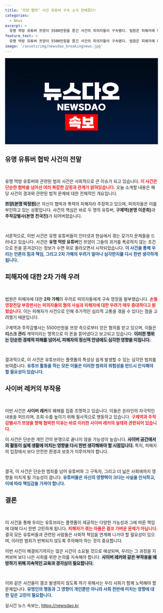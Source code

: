 ```yaml
---
title: ‘쯔양 협박’ 사건 유튜버 구속 소식 전해졌다!
categories:
  - News
excerpt: >
  유명 먹방 유튜버 쯔양이 5500만원을 뜯긴 사건의 피의자들이 구속됐다. 법원은 피해자에 대한 2차 가해 우려를 이유로 영장을 발부하며 사건의 중대성을 강조했다. 이 사건은 사이버 레커의 폐해를 재조명하고 있다.
feature_text: >
  유명 먹방 유튜버 쯔양이 5500만원을 뜯긴 사건의 피의자들이 구속됐다. 법원은 피해자에 대한 2차 가해 우려를 이유로 영장을 발부하며 사건의 중대성을 강조했다. 이 사건은 사이버 레커의 폐해를 재조명하고 있다.
image: '/assets/img/newsdao_breakingnews.jpg'
---
```


<p><img src="/assets/img/newsdao_breakingnews.jpg" alt="firstkoreanews 속보" /></p>

<h2 data-ke-size="size26">유명 유튜버 협박 사건의 전말</h2>

<p data-ke-size="size16">&nbsp;</p>

<p>유명 먹방 유튜버와 관련된 범죄 사건은 사회적으로 큰 이슈가 되고 있습니다. <b><span style="color: #ee2323;">이 사건은 단순한 협박을 넘어선 여러 복잡한 감정과 관계가 얽혀있습니다.</span></b> 오늘 소개할 내용은 해당 사건의 경과와 관련된 법적 문제에 대한 전체적인 개요입니다.</p>

<p><b><span style="background-color: #21538527;">쯔양(본명 박정원)</span></b>은 자신이 협박과 폭력의 피해자라 주장하고 있으며, 피의자들은 이를 부인하고 있는 상황입니다. 사건의 핵심은 바로 두 명의 유튜버, <b>구제역(본명 이준희)</b>과 <b>주작감별사(본명 전국진)</b>가 되어버렸습니다.</p>

<p data-ke-size="size16">&nbsp;</p>

<p>서론적으로, 이번 사건은 유명 유튜버들이 인터넷과 현실에서 겪는 갖가지 문제들을 드러내고 있습니다. 사건은 <strong>유명 먹방 유튜버</strong>인 쯔양이 그들의 과거를 폭로하지 않는 조건으로 돈을 뜯겨갔다는 정보가 수면 위로 올라오면서 시작되었습니다. <b><span style="color: #1a5490;">이 사건을 통해 우리는 언론의 힘과 책임, 그리고 2차 가해의 우려가 얼마나 심각한지를 다시 한번 생각하게 됩니다.</span></b></p>

<h2 data-ke-size="size26">피해자에 대한 2차 가해 우려</h2>

<p data-ke-size="size16">&nbsp;</p>

<p>법원은 피해자에 대한 <b>2차 가해</b>의 우려로 피의자들에게 구속 영장을 발부했습니다. <b><span style="color: #ee2323;">손철 영장전담 부장판사는 피의자들의 혐의 사실과 피해자에 대한 우려가 매우 중대하다고 밝혔습니다.</span></b> 이는 피해자가 사건으로 인해 추가적인 심리적 고통을 겪을 수 있다는 점을 고려했기 때문입니다.</p>

<p>구제역과 주작감별사는 5500만원을 쯔양 측으로부터 얻은 혐의를 받고 있으며, 이들은 <strong>리스크 관리</strong> 계약이라는 명목으로 이 돈을 뜯어냈다고 보고되고 있습니다. <b><span style="background-color: #21538527;">이러한 행위는 단순한 경제적 피해를 넘어서, 피해자의 정신적 안녕에도 심각한 영향을 미칩니다.</span></b></p>

<p data-ke-size="size16">&nbsp;</p>

<p>결과적으로, 이 사건은 유튜브라는 플랫폼의 특성상 쉽게 발생할 수 있는 심각한 범죄를 보여줍니다. <b><span style="color: #1a5490;">유튜브 활동을 하는 모든 이들은 이러한 범죄의 위험성을 반드시 인식해야 할 필요성이 있습니다.</span></b></p>

<h2 data-ke-size="size26">사이버 레커의 부작용</h2>

<p data-ke-size="size16">&nbsp;</p>

<p>이번 사건은 <b>사이버 레커</b>의 폐해를 집중 조명하고 있습니다. 이들은 온라인의 자극적인 내용을 퍼뜨리며, 조회 수를 높이기 위해 필사적으로 행동하고 있습니다. <b><span style="color: #ee2323;">구제역과 주작감별사가 쯔양을 향해 협박한 이유는 바로 이러한 사이버 레커의 실태와 관련되어 있습니다.</span></b></p>

<p>이 사건은 단순한 개인 간의 분쟁으로 끝나지 않을 가능성이 높습니다. <b><span style="background-color: #21538527;">사이버 공간에서의 활동이 실제 생활에 미치는 영향을 다시 한번 생각해봐야 할 시점입니다.</span></b> 특히, 피해자의 입장에서 보다 안전한 환경과 보호가 이루어져야 합니다.</p>

<p data-ke-size="size16">&nbsp;</p>

<p>결국, 이 사건은 단순한 범죄를 넘어 유튜버와 그 구독자, 그리고 더 넓은 사회에까지 영향을 미치게 될 가능성이 큽니다. <b><span style="color: #1a5490;">유튜버들은 자신의 영향력이 크다는 사실을 인식하고, 이에 따라 책임감을 가져야 합니다.</span></b></p>

<h2 data-ke-size="size26">결론</h2>

<p data-ke-size="size16">&nbsp;</p>

<p>이 사건을 통해 우리는 유튜브라는 플랫폼이 제공하는 다양한 가능성과 그에 따른 책임에 대해 다시 한번 고민하게 됩니다. <b><span style="color: #ee2323;">피해자가 겪는 아픔은 결코 가벼운 문제가 아닙니다.</span></b> 결국 모든 유튜버들과 관련된 사람들은 사회적 책임을 연계해 나가야 할 필요성이 있으며, 이러한 범죄가 반복되지 않도록 주의해야 하는 것이 중요합니다.</p>

<p>이번 사건이 해결되기까지는 많은 시간이 소요될 것으로 예상되며, 우리는 그 과정을 지켜보며 보다 나은 사회를 위한 논의를 지속해야 합니다. <b><span style="background-color: #21538527;">사이버 레커와 같은 부작용을 예방하기 위해 지속적인 교육과 경각심이 필요합니다.</span></b></p>

<p data-ke-size="size16">&nbsp;</p>

<p>이와 같은 사건들이 결코 발생하지 않도록 하기 위해서는 우리 사회가 함께 노력해야 할 문제입니다. <b><span style="color: #1a5490;">유명인의 행동과 그 영향이 개인뿐만 아니라 사회 전반에 미치는 영향에 대한 깊은 고민이 필요합니다.</span></b></p>
실시간 뉴스 속보는, <a href="https://newsdao.kr" rel="dofollow">https://newsdao.kr</a>


